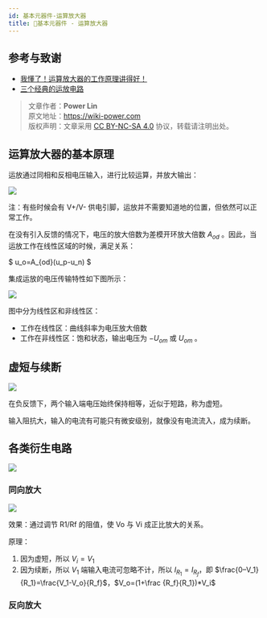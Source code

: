 ```yaml
---
id: 基本元器件-运算放大器
title: 🚧基本元器件 - 运算放大器
---
```


## 参考与致谢

- [我懂了！运算放大器的工作原理讲得好！](https://mp.weixin.qq.com/s/Zc9J0nQhVcpZTCbujJf5SQ)
- [三个经典的运放电路](https://mp.weixin.qq.com/s/kGG7MhBRJPRi3rt50yMWwQ)

> 文章作者：**Power Lin**  
> 原文地址：<https://wiki-power.com>  
> 版权声明：文章采用 [CC BY-NC-SA 4.0](https://creativecommons.org/licenses/by/4.0/deed.zh) 协议，转载请注明出处。

## 运算放大器的基本原理

运放通过同相和反相电压输入，进行比较运算，并放大输出：

![](https://wiki-media-1253965369.cos.ap-guangzhou.myqcloud.com/img/20210819134329.png)

注：有些时候会有 V+/V- 供电引脚，运放并不需要知道地的位置，但依然可以正常工作。

在没有引入反馈的情况下，电压的放大倍数为差模开环放大倍数 $A_{od}$ 。因此，当运放工作在线性区域的时候，满足关系：

$
u_o=A_{od}(u_p-u_n)
$

集成运放的电压传输特性如下图所示：

![](https://wiki-media-1253965369.cos.ap-guangzhou.myqcloud.com/img/20210819134709.png)

图中分为线性区和非线性区：

- 工作在线性区：曲线斜率为电压放大倍数
- 工作在非线性区：饱和状态，输出电压为 $-U_{om}$ 或 $U_{om}$ 。

## 虚短与续断

![](https://wiki-media-1253965369.cos.ap-guangzhou.myqcloud.com/img/20210830130415.png)

在负反馈下，两个输入端电压始终保持相等，近似于短路，称为虚短。

输入阻抗大，输入的电流有可能只有微安级别，就像没有电流流入，成为续断。

## 各类衍生电路

![](https://wiki-media-1253965369.cos.ap-guangzhou.myqcloud.com/img/20210830130856.png)

### 同向放大

![](https://wiki-media-1253965369.cos.ap-guangzhou.myqcloud.com/img/20211019092853.png)

效果：通过调节 R1/Rf 的阻值，使 Vo 与 Vi 成正比放大的关系。

原理：

1. 因为虚短，所以 $V_i = V_1$
2. 因为续断，所以 $V_1$ 端输入电流可忽略不计，所以 $I_{R_1}=I_{R_f}$，即 $\frac{0–V_1}{R_1}=\frac{V_1-V_o}{R_f}$，$V_o=(1+\frac
{R_f}{R_1})*V_i$

### 反向放大
